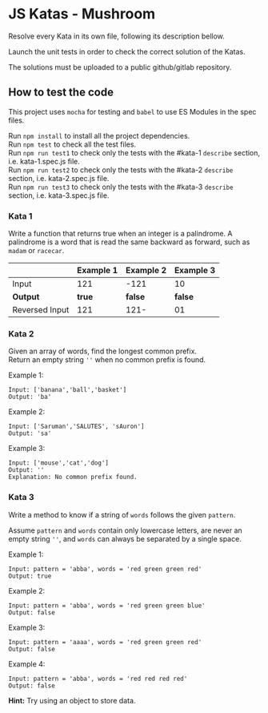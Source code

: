 # JS Katas - Mushroom

Resolve every Kata in its own file, following its description bellow.

Launch the unit tests in order to check the correct solution of the Katas.

The solutions must be uploaded to a public github/gitlab repository.

## How to test the code

This project uses `mocha` for testing and `babel` to use ES Modules in the spec files.

Run `npm install` to install all the project dependencies.\
Run `npm test` to check all the test files.\
Run `npm run test1` to check only the tests with the #kata-1 `describe` section, i.e. kata-1.spec.js file.\
Run `npm run test2` to check only the tests with the #kata-2 `describe` section, i.e. kata-2.spec.js file.\
Run `npm run test3` to check only the tests with the #kata-3 `describe` section, i.e. kata-3.spec.js file.

### Kata 1

Write a function that returns true when an integer is a palindrome. A palindrome is a word that is read the same backward as forward, such as `madam` or `racecar`.

|   | Example 1 | Example 2 | Example 3 |
|---|---|---|---|
| Input | 121 | -121 | 10 |
| **Output** | **true** | **false** | **false** |
| Reversed Input | 121 | 121- | 01 |

### Kata 2

Given an array of words, find the longest common prefix.\
Return an empty string `''` when no common prefix is found.

Example 1:

    Input: ['banana','ball','basket']
    Output: 'ba'

Example 2:

    Input: ['Saruman','SALUTES', 'sAuron']
    Output: 'sa'

Example 3:

    Input: ['mouse','cat','dog']
    Output: ''
    Explanation: No common prefix found.

### Kata 3

Write a method to know if a string of `words` follows the given `pattern`.

Assume `pattern` and `words` contain only lowercase letters, are never an empty string `''`, and `words` can always be separated by a single space.

Example 1:

    Input: pattern = 'abba', words = 'red green green red'
    Output: true

Example 2:

    Input: pattern = 'abba', words = 'red green green blue'
    Output: false

Example 3:

    Input: pattern = 'aaaa', words = 'red green green red'
    Output: false

Example 4:

    Input: pattern = 'abba', words = 'red red red red'
    Output: false

**Hint:** Try using an object to store data.
